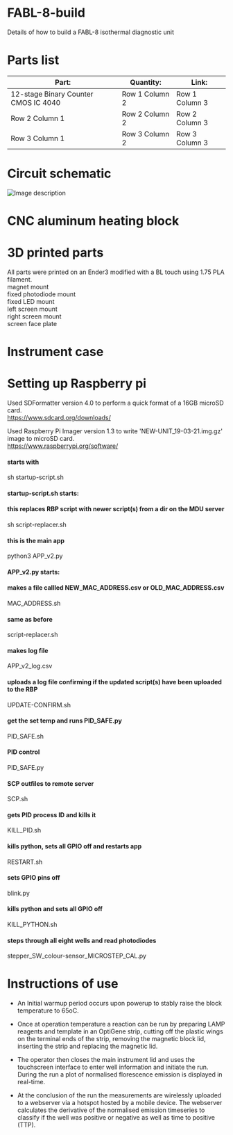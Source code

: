 # FABL-8-build  
Details of how to build a FABL-8 isothermal diagnostic unit  

# Parts list
| Part: | Quantity: | Link: |
| --------------- | --------------- | --------------- |
| 12-stage Binary Counter CMOS IC 4040 | Row 1 Column 2 | Row 1 Column 3 |
| Row 2 Column 1 | Row 2 Column 2 | Row 2 Column 3 |
| Row 3 Column 1 | Row 3 Column 2 | Row 3 Column 3 |


# Circuit schematic
![Image description](https://github.com/abuultjens/FABL-8-build/blob/main/FABL-8_schematic.png)

# CNC aluminum heating block


# 3D printed parts
All parts were printed on an Ender3 modified with a BL touch using 1.75 PLA filament.  
magnet mount  
fixed photodiode mount  
fixed LED mount  
left screen mount  
right screen mount  
screen face plate  

# Instrument case



# Setting up Raspberry pi  
Used SDFormatter version 4.0 to perform a quick format of a 16GB microSD card.  
https://www.sdcard.org/downloads/  
  
Used Raspberry Pi Imager version 1.3 to write 'NEW-UNIT_19-03-21.img.gz' image to microSD card.  
https://www.raspberrypi.org/software/  
  
#### starts with  
sh startup-script.sh  

#### startup-script.sh starts:  
#### this replaces RBP script with newer script(s) from a dir on the MDU server  
sh script-replacer.sh  
#### this is the main app  
python3 APP_v2.py  

#### APP_v2.py starts:  
#### makes a file callled NEW_MAC_ADDRESS.csv or OLD_MAC_ADDRESS.csv  
MAC_ADDRESS.sh  
#### same as before  
script-replacer.sh  
#### makes log file  
APP_v2_log.csv  
#### uploads a log file confirming if the updated script(s) have been uploaded to the RBP  
UPDATE-CONFIRM.sh  
#### get the set temp and runs PID_SAFE.py  
PID_SAFE.sh  
#### PID control  
PID_SAFE.py  
#### SCP outfiles to remote server  
SCP.sh  
#### gets PID process ID and kills it  
KILL_PID.sh  
#### kills python, sets all GPIO off and restarts app  
RESTART.sh  
#### sets GPIO pins off  
blink.py  
#### kills python and sets all GPIO off  
KILL_PYTHON.sh  
#### steps through all eight wells and read photodiodes  
stepper_SW_colour-sensor_MICROSTEP_CAL.py  



# Instructions of use  

* An Initial warmup period occurs upon powerup to stably raise the block temperature to 65oC. 

* Once at operation temperature a reaction can be run by preparing LAMP reagents and template in an OptiGene strip, cutting off the plastic wings on the terminal ends of the strip, removing the magnetic block lid, inserting the strip and replacing the magnetic lid. 

* The operator then closes the main instrument lid and uses the touchscreen interface to enter well information and initiate the run. During the run a plot of normalised florescence emission is displayed in real-time. 

* At the conclusion of the run the measurements are wirelessly uploaded to a webserver via a hotspot hosted by a mobile device. The webserver calculates the derivative of the normalised emission timeseries to classify if the well was positive or negative as well as time to positive (TTP).




